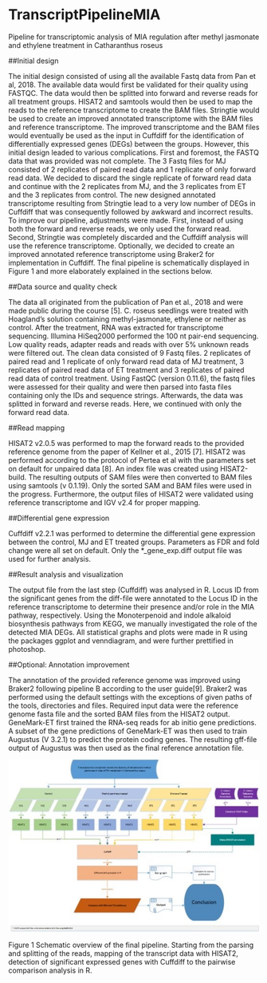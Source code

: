 # TranscriptPipelineMIA
Pipeline for transcriptomic analysis of MIA regulation after methyl jasmonate and ethylene treatment in Catharanthus roseus

##Initial design
   
The initial design consisted of using all the available Fastq data from Pan et al, 2018. The available data would first be validated for their quality using FASTQC. The data would then be splitted into forward and reverse reads for all treatment groups. HISAT2 and samtools would then be used to map the reads to the reference transcriptome to create the BAM files. Stringtie would be used to create an improved annotated transcriptome with the BAM files and reference transcriptome. The improved transcriptome and the BAM files would eventually be used as the input in Cuffdiff for the identification of differentially expressed genes (DEGs) between the groups. However, this initial design leaded to various complications. First and foremost, the FASTQ data that was provided was not complete.  The 3 Fastq files for MJ consisted of 2 replicates of paired read data and 1 replicate of only forward read data. We decided to discard the single replicate of forward read data and continue with the 2 replicates from MJ, and the 3 replicates from ET and the 3 replicates from control. The new designed annotated transcriptome resulting from Stringtie lead to a very low number of DEGs in Cuffdiff that was consequently followed by awkward and incorrect results. To improve our pipeline, adjustments were made. First, instead of using both the forward and reverse reads, we only used the forward read. Second, Stringtie was completely discarded and the Cuffdiff analysis will use the reference transcriptome. Optionally, we decided to create an improved annotated reference transcriptome using Braker2 for implementation in Cuffdiff. The final pipeline is schematically displayed in Figure 1 and more elaborately explained in the sections below. 
   
##Data source and quality check
   
The data all originated from the publication of Pan et al., 2018 and were made public during the course [5]. C. roseus seedlings were treated with Hoagland’s solution containing methyl-jasmonate, ethylene or neither as control. After the treatment, RNA was extracted for transcriptome sequencing. Illumina HiSeq2000 performed the 100 nt pair-end sequencing. Low quality reads, adapter reads and reads with over 5% unknown reads were filtered out. The clean data consisted of 9 Fastq files. 2 replicates of paired read and 1 replicate of only forward read data of MJ treatment, 3 replicates of paired read data of ET treatment and 3 replicates of paired read data of control treatment. Using FastQC (version 0.11.6), the fastq files were assessed for their quality and were then parsed into fasta files containing only the IDs and sequence strings. Afterwards, the data was splitted in forward and reverse reads. Here, we continued with only the forward read data. 
   
##Read mapping
   
HISAT2 v2.0.5 was performed to map the forward reads to the provided reference genome from the paper of Kellner et al., 2015 [7]. HISAT2 was performed according to the protocol of Pertea et al with the parameters set on default for unpaired data [8]. An index file was created using HISAT2-build. The resulting outputs of SAM files were then converted to BAM files using samtools (v 0.1.19). Only the sorted SAM and BAM files were used in the progress. Furthermore, the output files of HISAT2 were validated using reference transcriptome and IGV v2.4 for proper mapping.
   
##Differential gene expression
   
Cuffdiff v2.2.1 was performed to determine the differential gene expression between the control, MJ and ET treated groups. Parameters as FDR and fold change were all set on default. Only the *_gene_exp.diff output file was used for further analysis.

##Result analysis and visualization
   
The output file from the last step (Cuffdiff) was analysed in R. Locus ID from the significant genes from the diff-file were annotated to the Locus ID in the reference transcriptome to determine their presence and/or role in the MIA pathway, respectively. Using the Monoterpenoid and indole alkaloid biosynthesis pathways from KEGG, we manually investigated the role of the detected MIA DEGs. All statistical graphs and plots were made in R using the packages ggplot and venndiagram, and were further prettified in photoshop. 

##Optional: Annotation improvement
   
The annotation of the provided reference genome was improved using Braker2 following pipeline B according to the user guide[9]. Braker2 was performed using the default settings with the exceptions of given paths of the tools, directories and files. Required input data were the reference genome fasta file and the sorted BAM files from the HISAT2 output. GeneMark-ET first trained the RNA-seq reads for ab initio gene predictions. A subset of the gene predictions of GeneMark-ET was then used to train Augustus (V 3.2.1) to predict the protein coding genes. The resulting gff-file output of Augustus was then used as the final reference annotation file.

   
![Screenshot](readme_images/Figure1.jpg)   
   
Figure 1 Schematic overview of the final pipeline. Starting from the parsing and splitting of the reads, mapping of the transcript data with HISAT2, detection of significant expressed genes with Cuffdiff to the pairwise comparison analysis in R.
